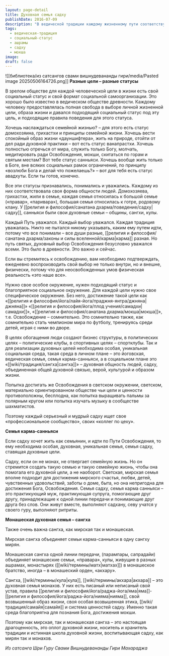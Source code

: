 ```yaml
---
layout: page-detail
title: Духовная семья садху
publishDate: 2016-07-09
description: "В ведической традиции каждому жизненному пути соответствует свой социальный статус: домохозяин, отшельник, монах, авадхута. Для духовного роста важно окружение: семья садху или сангха. Попытка достичь освобождения в светском обществе малоэффективна - нужна поддержка единомышленников и правильная среда, уважающая выбор каждого."
tags:
  - ведическая-традиция
  - социальный-статус
  - ашрамы
  - садху
  - мокша
image: 
draft: false
---
```

![[библиотека/из сатсангов свами вишнудевананды гири/media/Pasted image 20250506164726.png]]
**Разные цели – разные статусы**

В зрелом обществе для каждой человеческой цели в жизни есть свой социальный статус и свой формат социальной самоорганизации. Это хорошо было известно в ведическом обществе древности. Каждому человеку предоставлялась полная свобода в выборе личной жизненной цели, образа жизни и давался подходящий социальный статус под эту цель, и подходящие правила поведения для этого статуса.

Хочешь наслаждаться семейной жизнью? – для этого есть статус домохозяина, грихастхи и принципы семейной жизни. Хочешь вести спокойный образ жизни «дауншифтера», жить на природе, отойти от дел ради духовной практики – вот есть статус ванапрастхи. Хочешь полностью отречься от мира, служить только Богу, молчать, медитировать ради Освобождения, мокши, скитаться по горам и святым местам? Вот тебе статус санньяси. Хочешь вообще жить только в Боге, вне всяких социальных рамок ограничений, по принципу «возлюби Бога и делай что пожелаешь?» – вот для тебя есть статус авадхуты. Если ты готов, конечно.

Все эти статусы признавались, понимались и уважались. Каждому из них соответствовала своя форма общности людей. Домохозяева, грихастхи, жили в семье, каждая семья относилась к большой семье («правар», «паривара»), большая семья относилась к готре, родовому клану. У [[религия и философия/санатана дхарма/поведение/садху|садху]], санньяси были свои духовные семьи – общины, сангхи, кулы.

Каждый Путь уважался. Каждый выбор уважался. Каждая традиция уважалась. Никто не пытался никому указывать, каким ему путем идти, потому что все понимали – все души разные, [[религия и философия/санатана дхарма/законы и силы вселенной/карма|карма]] разная. Но путь святых, духовный выбор Освобождения безусловно уважался всеми. Это было в древности. Это важно и сейчас.

Если вы стремитесь к освобождению, вам необходимо подтверждать, ежедневно воспроизводить свой выбор не только внутри, но и внешне, физически, потому что для неосвобожденных умов физическая реальность «это наше все».

Нужно свое особое окружение, нужен подходящий статус и благоприятное социальное окружение. Для каждой цели нужно свое специфическое окружение. Без него, достижение такой цели как «[[религия и философия/йога/лайя-йога/праджня-янтра/джняна|джняна]]» «[[религия и философия/йога/плод учения/самадхи|самадхи]]», «[[религия и философия/санатана дхарма/мокша|мокша]]», т.е. Освобождение – сомнительно. Это сомнительно также, как сомнительно стать чемпионом мира по футболу, тренируясь среди детей, играя с ними во дворе.

В целях обогащения люди создают бизнес структуры, в политических целях – политические клубы, в спортивных целях – спортклубы. Так и для реализации духовных целей необходима особая, уникальная социальная среда, такая среда в личном плане – это йоговская, ведическая семья, семья карма-санньяси, а в социальном плане это «[[wiki/традиция/сангха|сангха]]» – духовная общность людей, садху, объединенная общей духовной связью, верой, культурой и образом жизни.

Попытка достигать же Освобождения в светском окружении, светском, материально ориентированном обществе чьи цели и ценности противоположны, бесплодна, как попытка выращивать пальмы за полярным кругом или попытка изучать музыку в сообществе шахматистов.

Поэтому каждый серьезный и мудрый садху ищет свое «профессиональное сообщество», своих «коллег по цеху».

**Семья карма-санньяси**

Если садху хочет жить как семьянин, и идти по Пути Освобождения, то ему необходима особая, духовная, уникальная семья, семья садху, ставящая духовные цели.

Садху, если он не монах, не отвергает семейную жизнь. Но он стремится создать такую семью и такую семейную жизнь, чтобы она помогала его духовной цели, а не наоборот. Светская, мирская семья вполне подходит для достижения мирского счастья, любви, детей, чувственных удовольствий, заботы о доме, быта, но она непригодна для достижения Бога, Освобождения. Семья садху, семья карма санньяси – это практикующий муж, практикующая супруга, помогающие друг другу, принадлежащие к одной линии передачи и понимающие друг друга без слов. Они живут вместе, выполняют садхану, севу учатся у своего гуру, выполняют ритриты. 

**Монашеская духовная семья – сангха**

Также очень важна сангха, как мирская так и монашеская.

Мирская сангха объединяет семьи карма-санньяси в одну сангху мирян.

Монашеская сангха одной линии передачи, (парампары, сапрадайи) объединяет монашеские семьи, «правара», кулы, живущие в разных ашрамах, монастырях ([[wiki/термины/матх|матхах]]) в монашеское братство, иногда – в монашеский орден, «акхару».

Сангха, [[wiki/термины/кула|кула]], [[wiki/термины/акхара|акхара]] – это духовная семья монахов. У них есть писаный или неписаный свой устав, правила [[религия и философия/йога/раджа-йога/яма|яма]]-[[религия и философия/йога/раджа-йога/нияма|нияма]], свой возвышенный образ жизни, своя особая возвышенная этика, [[wiki/традиция/самайя|самайя]] и система ценностей садху. Именно такая среда благоприятна для познания Бога, достижения мокши.

Поэтому как мирская, так и монашеская сангха – это настоящая драгоценность, это оплот духовной жизни, носитель и хранитель традиции и истинная школа духовной жизни, воспитывающая садху, как мирян так и монахов.

*Из сатсанга Шри Гуру Свами Вишнудевананды Гири Махараджа*

